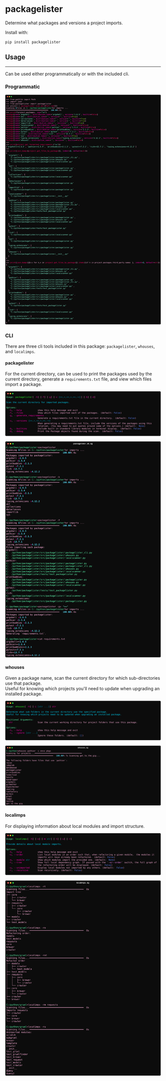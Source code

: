 # packagelister

Determine what packages and versions a project imports.  

Install with:

```console
pip install packagelister
```

## Usage

---

Can be used either programmatically or with the included cli.  

### Programmatic  

![programmatic example](assets/programmatic_eg.svg)

### CLI

There are three cli tools included in this package: `packagelister`, `whouses`, and `localimps`.  

#### packagelister

For the current directory, can be used to print the packages used by the current directory,
generate a `requirements.txt` file, and view which files import a package.

![packagelister help](assets/packagelister_help.svg)

![packagelister example](assets/packagelister_cli_eg.svg)

#### whouses

Given a package name, scan the current directory for which sub-directories use that package.  
Useful for knowing which projects you'll need to update when upgrading an installed package.  

![whouses help](assets/whouses_help.svg)

![whouses example](assets/whouses_eg.svg)

#### localimps

For displaying information about local modules and import structure.

![localimps help](assets/localimps_help.svg)

![localimps example](assets/localimps_eg.svg)
